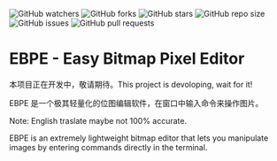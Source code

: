 ![GitHub watchers](https://img.shields.io/github/watchers/Haohao123coding/easy-bitmap-pixel-editor.svg)
![GitHub forks](https://img.shields.io/github/forks/Haohao123coding/easy-bitmap-pixel-editor.svg)
![GitHub stars](https://img.shields.io/github/stars/Haohao123coding/easy-bitmap-pixel-editor.svg)
![GitHub repo size](https://img.shields.io/github/repo-size/Haohao123coding/easy-bitmap-pixel-editor.svg)
![GitHub issues](https://img.shields.io/github/issues/Haohao123coding/easy-bitmap-pixel-editor.svg)
![GitHub pull requests](https://img.shields.io/github/issues-pr/Haohao123coding/easy-bitmap-pixel-editor.svg)

# EBPE - Easy Bitmap Pixel Editor

本项目正在开发中，敬请期待。This project is devoloping, wait for it!

EBPE 是一个极其轻量化的位图编辑软件，在窗口中输入命令来操作图片。

Note: English traslate maybe not 100% accurate.

EBPE is an extremely lightweight bitmap editor that lets you manipulate images by entering commands directly in the terminal.
